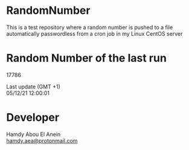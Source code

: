 # RandomNumber    
This is a test repository where a random number is pushed to a file automatically passwordless from a cron job in my Linux CentOS server    
# Random Number of the last run   
17786
      
Last update (GMT +1)    
05/12/21 12:00:01
# Developer    
Hamdy Abou El Anein   
hamdy.aea@protonmail.com
